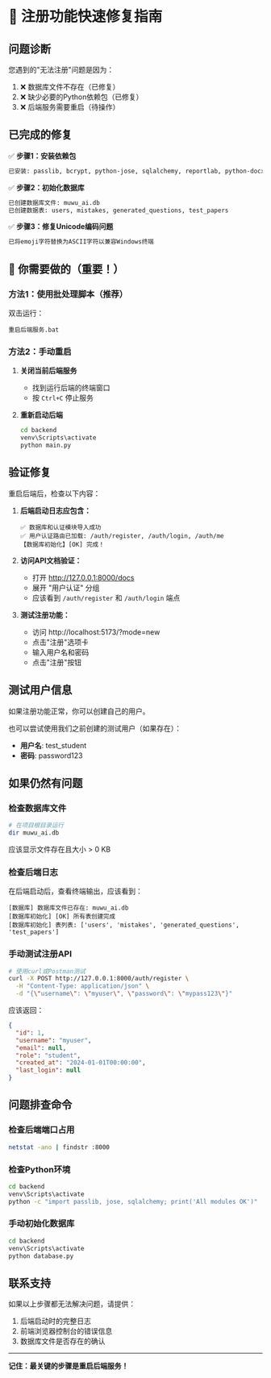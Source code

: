 # 🔧 注册功能快速修复指南

## 问题诊断

您遇到的"无法注册"问题是因为：
1. ❌ 数据库文件不存在（已修复）
2. ❌ 缺少必要的Python依赖包（已修复）
3. ❌ 后端服务需要重启（待操作）

## 已完成的修复

✅ **步骤1：安装依赖包**
```bash
已安装: passlib, bcrypt, python-jose, sqlalchemy, reportlab, python-docx
```

✅ **步骤2：初始化数据库**
```bash
已创建数据库文件: muwu_ai.db
已创建数据表: users, mistakes, generated_questions, test_papers
```

✅ **步骤3：修复Unicode编码问题**
```bash
已将emoji字符替换为ASCII字符以兼容Windows终端
```

## 🚀 你需要做的（重要！）

### 方法1：使用批处理脚本（推荐）

双击运行：
```
重启后端服务.bat
```

### 方法2：手动重启

1. **关闭当前后端服务**
   - 找到运行后端的终端窗口
   - 按 `Ctrl+C` 停止服务

2. **重新启动后端**
   ```bash
   cd backend
   venv\Scripts\activate
   python main.py
   ```

## 验证修复

重启后端后，检查以下内容：

1. **后端启动日志应包含：**
   ```
   ✅ 数据库和认证模块导入成功
   ✅ 用户认证路由已加载: /auth/register, /auth/login, /auth/me
   【数据库初始化】[OK] 完成！
   ```

2. **访问API文档验证：**
   - 打开 http://127.0.0.1:8000/docs
   - 展开 "用户认证" 分组
   - 应该看到 `/auth/register` 和 `/auth/login` 端点

3. **测试注册功能：**
   - 访问 http://localhost:5173/?mode=new
   - 点击"注册"选项卡
   - 输入用户名和密码
   - 点击"注册"按钮

## 测试用户信息

如果注册功能正常，你可以创建自己的用户。

也可以尝试使用我们之前创建的测试用户（如果存在）：
- **用户名**: test_student
- **密码**: password123

## 如果仍然有问题

### 检查数据库文件
```bash
# 在项目根目录运行
dir muwu_ai.db
```

应该显示文件存在且大小 > 0 KB

### 检查后端日志
在后端启动后，查看终端输出，应该看到：
```
[数据库] 数据库文件已存在: muwu_ai.db
[数据库初始化] [OK] 所有表创建完成
[数据库初始化] 表列表: ['users', 'mistakes', 'generated_questions', 'test_papers']
```

### 手动测试注册API
```bash
# 使用curl或Postman测试
curl -X POST http://127.0.0.1:8000/auth/register \
  -H "Content-Type: application/json" \
  -d "{\"username\": \"myuser\", \"password\": \"mypass123\"}"
```

应该返回：
```json
{
  "id": 1,
  "username": "myuser",
  "email": null,
  "role": "student",
  "created_at": "2024-01-01T00:00:00",
  "last_login": null
}
```

## 问题排查命令

### 检查后端端口占用
```bash
netstat -ano | findstr :8000
```

### 检查Python环境
```bash
cd backend
venv\Scripts\activate
python -c "import passlib, jose, sqlalchemy; print('All modules OK')"
```

### 手动初始化数据库
```bash
cd backend
venv\Scripts\activate
python database.py
```

## 联系支持

如果以上步骤都无法解决问题，请提供：
1. 后端启动时的完整日志
2. 前端浏览器控制台的错误信息
3. 数据库文件是否存在的确认

---

**记住：最关键的步骤是重启后端服务！**

